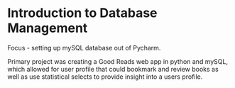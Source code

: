 # Introduction to Database Management

Focus - setting up mySQL database out of Pycharm. 

Primary project was creating a Good Reads web app in python and mySQL, which allowed for user profile that could bookmark and review books as well as use statistical selects to provide insight into a users profile.
